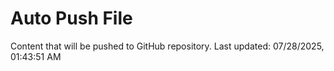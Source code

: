 # Auto Push File

Content that will be pushed to GitHub repository.
Last updated: 07/28/2025, 01:43:51 AM